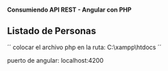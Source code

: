 #### Consumiendo  API REST  - Angular con PHP 

## Listado de Personas ######

´´ colocar el archivo php en  la ruta: C:\xampp\htdocs ´´

puerto de angular: localhost:4200

